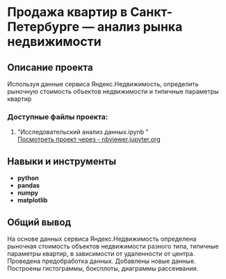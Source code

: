 # Продажа квартир в Санкт-Петербурге — анализ рынка недвижимости


## Описание проекта

Используя данные сервиса Яндекс.Недвижимость, определить рыночную стоимость объектов недвижимости и типичные параметры квартир

### Доступные файлы проекта:  
1) "Исследовательский анализ данных.ipynb "  
[Посмотреть проект через - nbviewer.jupyter.org](https://nbviewer.org/github/kam2mind/yandex_practicum/blob/main/1.%20Исследовательский%20анализ%20данных/Исследование%20объявлений%20о%20продаже%20квартир.ipynb)  


## Навыки и инструменты

- **python**
- **pandas**
- **numpy**
- **matplotlib**

## 

## Общий вывод

На основе данных сервиса Яндекс.Недвижимость определена рыночная стоимость
объектов недвижимости разного типа, типичные параметры квартир, в зависимости от
удаленности от центра. Проведена предобработка данных. Добавлены новые данные.
Построены гистограммы, боксплоты, диаграммы рассеивания.

